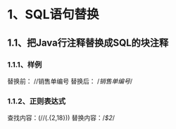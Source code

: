 # 1、SQL语句替换
## 1.1、把Java行注释替换成SQL的块注释
### 1.1.1、样例
替换前：
//销售单编号
替换后：
/*销售单编号*/
### 1.1.2、正则表达式
查找内容：(//(.{2,18}))
替换内容：/*$2*/